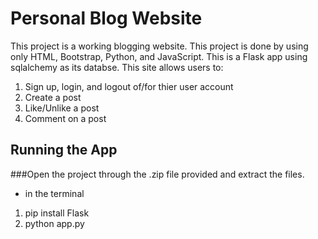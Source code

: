 # Personal Blog Website

This project is a working blogging website. This project is done by using only HTML, Bootstrap, Python, and JavaScript. This is a Flask app using sqlalchemy as its databse. This site allows users to:

1. Sign up, login, and logout of/for thier user account
2. Create a post
3. Like/Unlike a post
4. Comment on a post

## Running the App

###Open the project through the .zip file provided and extract the files.
* in the terminal
1. pip install Flask
2. python app.py
